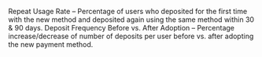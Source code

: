 Repeat Usage Rate – Percentage of users who deposited for the first time with the new method and deposited again using the same method within 30 & 90 days.
Deposit Frequency Before vs. After Adoption – Percentage increase/decrease of number of deposits per user before vs. after adopting the new payment method.

